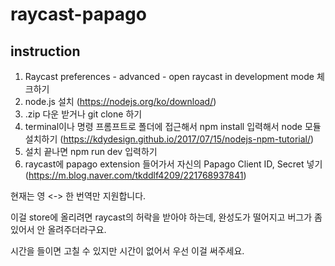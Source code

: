 # raycast-papago

## instruction
1. Raycast preferences - advanced - open raycast in development mode 체크하기
2. node.js 설치 (https://nodejs.org/ko/download/)
3. .zip 다운 받거나 git clone 하기
4. terminal이나 명령 프롬프트로 폴더에 접근해서 npm install 입력해서 node 모듈 설치하기 (https://kdydesign.github.io/2017/07/15/nodejs-npm-tutorial/)
5. 설치 끝나면 npm run dev 입력하기
6. raycast에 papago extension 들어가서 자신의 Papago Client ID, Secret 넣기 (https://m.blog.naver.com/tkddlf4209/221768937841)

현재는 영 <-> 한 번역만 지원합니다.

이걸 store에 올리려면 raycast의 허락을 받아야 하는데, 
완성도가 떨어지고 버그가 좀 있어서 안 올려주더라구요.

시간을 들이면 고칠 수 있지만 시간이 없어서 우선 이걸 써주세요.
